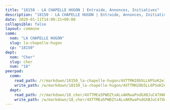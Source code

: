 ```yaml
---
title: "18150 - LA CHAPELLE HUGON | Entraide, Annonces, Initiatives"
description: "18150 - LA CHAPELLE HUGON | Entraide, Annonces, Initiatives"
date: 2020-01-11T14:09:21+09:00
collapsible: false
layout: commune
comm:
  nom: "LA CHAPELLE HUGON"
  slug: la-chapelle-hugon
  cp: "18150"
dept:
  nom: "Cher"
  slug: cher
  num: "18"
peerpad:
  comm:
    read_path: /r/markdown/18150_la-chapelle-hugon/4XTTMH28b5LL6PSoK2e1nFSqckHgdwpL7B8okNQjffRJ4gkCK
    write_path: /w/markdown/18150_la-chapelle-hugon/4XTTMH28b5LL6PSoK2e1nFSqckHgdwpL7B8okNQjffRJ4gkCK-K3TgTuFJnrtXGWoMPwRkmQ7BBAQKdh3iZJuvP8WLRvWwb4HpmtdU6H9fsmRUcrWHuXuB24g5JZeFot5Qi1qpznRipecPob9A4DHEHQSUZuHJ2ZDKYMftnWxYNirDmx4kzUp6NAJo
  dept:
    read_path: /r/markdown/18_cher/4XTTMEa5PWDZtxALvAKRwaPodGXBJuC47XWLMLZ5hCaMSik3w
    write_path: /w/markdown/18_cher/4XTTMEa5PWDZtxALvAKRwaPodGXBJuC47XWLMLZ5hCaMSik3w-K3TgTvT6tiupPRTeoV2zMggT6E77BmY6Zeeqwk1pvv6Bfo4GHKoyLD2hQDLMcNajnfixB5aDgngmFZba1jsFtXhXJhkZaMz5Fno5UjuUU6mkQFXv9cWu6FJLmGRziLMtgTSufDeD
---
```


